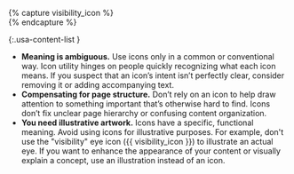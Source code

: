 {% capture visibility_icon %}<svg class="usa-icon bottom-neg-2px" aria-hidden="true" focusable="false" role="img"><use xlink:href="{{ site.baseurl }}/assets/img/sprite.svg#visibility"></use></svg>{% endcapture %}

{:.usa-content-list }
- **Meaning is ambiguous.** Use icons only in a common or conventional way. Icon utility hinges on people quickly recognizing what each icon means. If you suspect that an icon’s intent isn’t perfectly clear, consider removing it or adding accompanying text.
- **Compensating for page structure.** Don’t rely on an icon to help draw attention to something important that’s otherwise hard to find. Icons don’t fix unclear page hierarchy or confusing content organization.
- **You need illustrative artwork.** Icons have a specific, functional meaning. Avoid using icons for illustrative purposes. For example, don't use the "visibility" eye icon ({{ visibility_icon }}) to illustrate an actual eye. If you want to enhance the appearance of your content or visually explain a concept, use an illustration instead of an icon.

